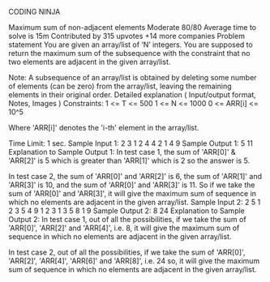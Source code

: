 CODING NINJA

Maximum sum of non-adjacent elements
Moderate
80/80
Average time to solve is 15m
Contributed by
315 upvotes
+14 more companies
Problem statement
You are given an array/list of ‘N’ integers. You are supposed to return the maximum sum of the subsequence with the constraint that no two elements are adjacent in the given array/list.

Note:
A subsequence of an array/list is obtained by deleting some number of elements (can be zero) from the array/list, leaving the remaining elements in their original order.
Detailed explanation ( Input/output format, Notes, Images )
Constraints:
1 <= T <= 500
1 <= N <= 1000
0 <= ARR[i] <= 10^5

Where 'ARR[i]' denotes the 'i-th' element in the array/list.

Time Limit: 1 sec.
Sample Input 1:
2
3
1 2 4
4
2 1 4 9
Sample Output 1:
5
11
Explanation to Sample Output 1:
In test case 1, the sum of 'ARR[0]' & 'ARR[2]' is 5 which is greater than 'ARR[1]' which is 2 so the answer is 5.

In test case 2, the sum of 'ARR[0]' and 'ARR[2]' is 6, the sum of 'ARR[1]' and 'ARR[3]' is 10, and the sum of 'ARR[0]' and 'ARR[3]' is 11. So if we take the sum of 'ARR[0]' and 'ARR[3]', it will give the maximum sum of sequence in which no elements are adjacent in the given array/list.
Sample Input 2:
2
5
1 2 3 5 4
9
1 2 3 1 3 5 8 1 9
Sample Output 2:
8
24
Explanation to Sample Output 2:
In test case 1, out of all the possibilities, if we take the sum of 'ARR[0]', 'ARR[2]' and 'ARR[4]', i.e. 8, it will give the maximum sum of sequence in which no elements are adjacent in the given array/list.

In test case 2, out of all the possibilities, if we take the sum of 'ARR[0]', 'ARR[2]', 'ARR[4]', 'ARR[6]' and 'ARR[8]', i.e. 24 so, it will give the maximum sum of sequence in which no elements are adjacent in the given array/list.